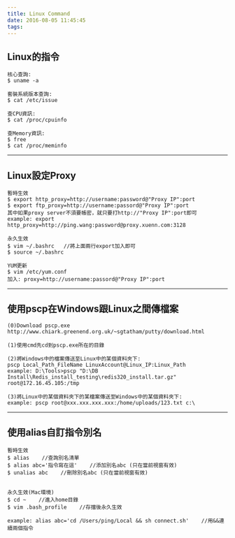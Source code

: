 ```yaml
---
title: Linux Command
date: 2016-08-05 11:45:45
tags:
---
```



Linux的指令 
---
    核心查詢: 
    $ uname -a
  
    套裝系統版本查詢:
    $ cat /etc/issue

    查CPU資訊:
    $ cat /proc/cpuinfo

    查Memory資訊:
    $ free
    $ cat /proc/meminfo

---
Linux設定Proxy
---
    暫時生效
    $ export http_proxy=http://username:password@"Proxy IP":port
    $ export ftp_proxy=http://username:passord@"Proxy IP":port
    其中如果proxy server不須要帳密，就只要打http://"Proxy IP":port即可
    example: export http_proxy=http://ping.wang:password@proxy.xuenn.com:3128
  
    永久生效
    $ vim ~/.bashrc   //將上面兩行export加入即可
    $ source ~/.bashrc
  
    YUM更新
    $ vim /etc/yum.conf
    加入: proxy=http://username:passord@"Proxy IP":port

---
使用pscp在Windows跟Linux之間傳檔案
---

    (0)Download pscp.exe
    http://www.chiark.greenend.org.uk/~sgtatham/putty/download.html

    (1)使用cmd先cd到pscp.exe所在的目錄

    (2)將Windows中的檔案傳送至Linux中的某個資料夾下:
    pscp Local_Path_FileName LinuxAccount@Linux_IP:Linux_Path
    example: D:\Tools>pscp "D:\DB Install\Redis_install_testing\redis320_install.tar.gz" root@172.16.45.105:/tmp

    (3)將Linux中的某個資料夾下的某檔案傳送至Windows中的某個資料夾下:
    example: pscp root@xxx.xxx.xxx.xxx:/home/uploads/123.txt c:\

---
使用alias自訂指令別名
---
    暫時生效
    $ alias    //查詢別名清單
    $ alias abc='指令寫在這'    //添加別名abc (只在當前視窗有效)
    $ unalias abc    //刪除別名abc (只在當前視窗有效)
    
  
    永久生效(Mac環境)
    $ cd ~    //進入home目錄
    $ vim .bash_profile    //存擋後永久生效

    example: alias abc='cd /Users/ping/Local && sh connect.sh'    //用&&連續兩個指令
  
    